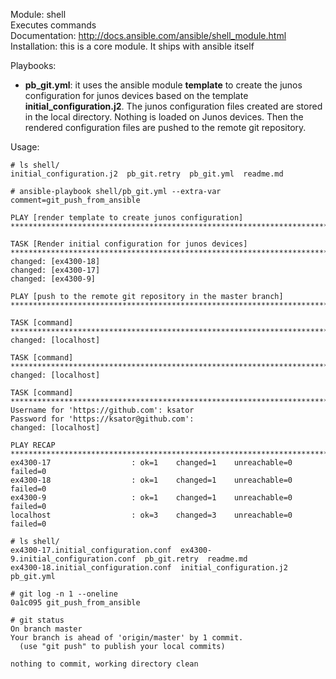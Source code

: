 Module: shell  
Executes commands  
Documentation: http://docs.ansible.com/ansible/shell_module.html  
Installation: this is a core module. It ships with ansible itself  

Playbooks:  
- **pb_git.yml**: it uses the ansible module **template** to create the junos configuration for junos devices based on the template **initial_configuration.j2**. The junos configuration files created are stored in the local directory. Nothing is loaded on Junos devices. Then the rendered configuration files are pushed to the remote git repository.


Usage:   
```
# ls shell/
initial_configuration.j2  pb_git.retry  pb_git.yml  readme.md
```
```
# ansible-playbook shell/pb_git.yml --extra-var comment=git_push_from_ansible

PLAY [render template to create junos configuration] *********************************************************************************************************************

TASK [Render initial configuration for junos devices] ********************************************************************************************************************
changed: [ex4300-18]
changed: [ex4300-17]
changed: [ex4300-9]

PLAY [push to the remote git repository in the master branch] ************************************************************************************************************

TASK [command] ***********************************************************************************************************************************************************
changed: [localhost]

TASK [command] ***********************************************************************************************************************************************************
changed: [localhost]

TASK [command] ***********************************************************************************************************************************************************
Username for 'https://github.com': ksator
Password for 'https://ksator@github.com': 
changed: [localhost]

PLAY RECAP ***************************************************************************************************************************************************************
ex4300-17                  : ok=1    changed=1    unreachable=0    failed=0   
ex4300-18                  : ok=1    changed=1    unreachable=0    failed=0   
ex4300-9                   : ok=1    changed=1    unreachable=0    failed=0   
localhost                  : ok=3    changed=3    unreachable=0    failed=0   

```
```
# ls shell/
ex4300-17.initial_configuration.conf  ex4300-9.initial_configuration.conf  pb_git.retry  readme.md
ex4300-18.initial_configuration.conf  initial_configuration.j2             pb_git.yml
```
```
# git log -n 1 --oneline
0a1c095 git_push_from_ansible
```
```
# git status 
On branch master
Your branch is ahead of 'origin/master' by 1 commit.
  (use "git push" to publish your local commits)

nothing to commit, working directory clean
```
